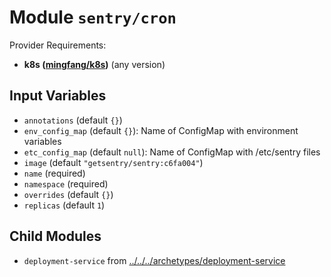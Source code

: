 
# Module `sentry/cron`

Provider Requirements:
* **k8s ([mingfang/k8s](https://registry.terraform.io/providers/mingfang/k8s/latest))** (any version)

## Input Variables
* `annotations` (default `{}`)
* `env_config_map` (default `{}`): Name of ConfigMap with environment variables
* `etc_config_map` (default `null`): Name of ConfigMap with /etc/sentry files
* `image` (default `"getsentry/sentry:c6fa004"`)
* `name` (required)
* `namespace` (required)
* `overrides` (default `{}`)
* `replicas` (default `1`)

## Child Modules
* `deployment-service` from [../../../archetypes/deployment-service](../../../archetypes/deployment-service)

